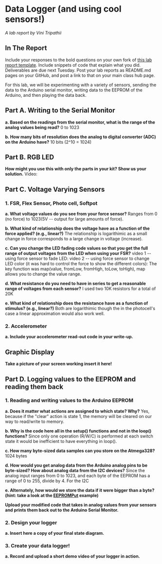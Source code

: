 # Data Logger (and using cool sensors!)

*A lab report by Vini Tripathii*

## In The Report

Include your responses to the bold questions on your own fork of [this lab report template](https://github.com/FAR-Lab/IDD-Fa18-Lab2). Include snippets of code that explain what you did. Deliverables are due next Tuesday. Post your lab reports as README.md pages on your GitHub, and post a link to that on your main class hub page.

For this lab, we will be experimenting with a variety of sensors, sending the data to the Arduino serial monitor, writing data to the EEPROM of the Arduino, and then playing the data back.

## Part A.  Writing to the Serial Monitor
 
**a. Based on the readings from the serial monitor, what is the range of the analog values being read?** 0 to 1023
 
**b. How many bits of resolution does the analog to digital converter (ADC) on the Arduino have?** 10 bits (2^10 = 1024)

## Part B. RGB LED

**How might you use this with only the parts in your kit? Show us your solution.** Video:

## Part C. Voltage Varying Sensors 
 
### 1. FSR, Flex Sensor, Photo cell, Softpot

**a. What voltage values do you see from your force sensor?** Ranges from 0 (no force) to 1023(5V -- output for large amounts of force).

**b. What kind of relationship does the voltage have as a function of the force applied? (e.g., linear?)** The relationship is logarithimic as a small change in force corresponds to a large change in voltage (increase).

**c. Can you change the LED fading code values so that you get the full range of output voltages from the LED when using your FSR?** video 1 -- using force sensor to fade LED:
video 2 -- using force sensor to change LED color (it was hard to control the force to show the different colors):
The key function was map(value, fromLow, fromHigh, toLow, toHigh), map allows you to change the value range.

**d. What resistance do you need to have in series to get a reasonable range of voltages from each sensor?** I used two 10K resistors for a total of 20K 

**e. What kind of relationship does the resistance have as a function of stimulus? (e.g., linear?)** Both are logarithimic though the in the photocell's case a linear approximation would also work well.

### 2. Accelerometer
 
**a. Include your accelerometer read-out code in your write-up.**

## Graphic Display

**Take a picture of your screen working insert it here!**

## Part D. Logging values to the EEPROM and reading them back
 
### 1. Reading and writing values to the Arduino EEPROM

**a. Does it matter what actions are assigned to which state? Why?** Yes, because if the "clear" action is state 1, the memory will be cleared on our way to read/write to memory.

**b. Why is the code here all in the setup() functions and not in the loop() functions?** Since only one operation (R/W/C) is performed at each switch state it would be inefficient to have everything in loop().

**c. How many byte-sized data samples can you store on the Atmega328?** 1024 bytes

**d. How would you get analog data from the Arduino analog pins to be byte-sized? How about analog data from the I2C devices?** Since the analog input ranges from 0 to 1023, and each byte of the EEPROM has a range of 0 to 255, divide by 4. For the I2C

**e. Alternately, how would we store the data if it were bigger than a byte? (hint: take a look at the [EEPROMPut](https://www.arduino.cc/en/Reference/EEPROMPut) example)**

**Upload your modified code that takes in analog values from your sensors and prints them back out to the Arduino Serial Monitor.**

### 2. Design your logger
 
**a. Insert here a copy of your final state diagram.**

### 3. Create your data logger!
 
**a. Record and upload a short demo video of your logger in action.**
